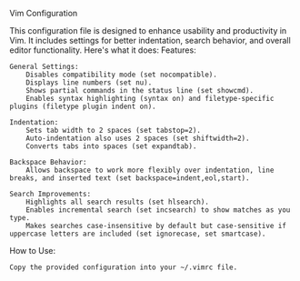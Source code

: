 Vim Configuration

This configuration file is designed to enhance usability and productivity in Vim. It includes settings for better indentation, search behavior, and overall editor functionality. Here's what it does:
Features:

    General Settings:
        Disables compatibility mode (set nocompatible).
        Displays line numbers (set nu).
        Shows partial commands in the status line (set showcmd).
        Enables syntax highlighting (syntax on) and filetype-specific plugins (filetype plugin indent on).

    Indentation:
        Sets tab width to 2 spaces (set tabstop=2).
        Auto-indentation also uses 2 spaces (set shiftwidth=2).
        Converts tabs into spaces (set expandtab).

    Backspace Behavior:
        Allows backspace to work more flexibly over indentation, line breaks, and inserted text (set backspace=indent,eol,start).

    Search Improvements:
        Highlights all search results (set hlsearch).
        Enables incremental search (set incsearch) to show matches as you type.
        Makes searches case-insensitive by default but case-sensitive if uppercase letters are included (set ignorecase, set smartcase).

How to Use:

    Copy the provided configuration into your ~/.vimrc file.
   
